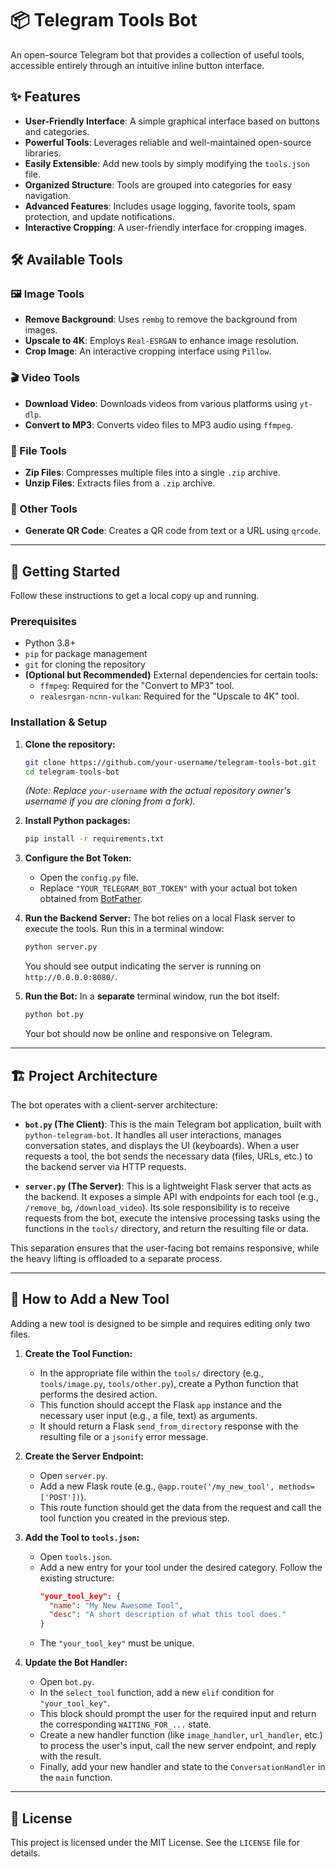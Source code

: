 # 📦 Telegram Tools Bot

An open-source Telegram bot that provides a collection of useful tools, accessible entirely through an intuitive inline button interface.

## ✨ Features

- **User-Friendly Interface**: A simple graphical interface based on buttons and categories.
- **Powerful Tools**: Leverages reliable and well-maintained open-source libraries.
- **Easily Extensible**: Add new tools by simply modifying the `tools.json` file.
- **Organized Structure**: Tools are grouped into categories for easy navigation.
- **Advanced Features**: Includes usage logging, favorite tools, spam protection, and update notifications.
- **Interactive Cropping**: A user-friendly interface for cropping images.

## 🛠️ Available Tools

### 🖼️ Image Tools
- **Remove Background**: Uses `rembg` to remove the background from images.
- **Upscale to 4K**: Employs `Real-ESRGAN` to enhance image resolution.
- **Crop Image**: An interactive cropping interface using `Pillow`.

### 🎬 Video Tools
- **Download Video**: Downloads videos from various platforms using `yt-dlp`.
- **Convert to MP3**: Converts video files to MP3 audio using `ffmpeg`.

### 📁 File Tools
- **Zip Files**: Compresses multiple files into a single `.zip` archive.
- **Unzip Files**: Extracts files from a `.zip` archive.

### 🧩 Other Tools
- **Generate QR Code**: Creates a QR code from text or a URL using `qrcode`.

---

## 🚀 Getting Started

Follow these instructions to get a local copy up and running.

### Prerequisites

- Python 3.8+
- `pip` for package management
- `git` for cloning the repository
- **(Optional but Recommended)** External dependencies for certain tools:
  - `ffmpeg`: Required for the "Convert to MP3" tool.
  - `realesrgan-ncnn-vulkan`: Required for the "Upscale to 4K" tool.

### Installation & Setup

1. **Clone the repository:**
   ```bash
   git clone https://github.com/your-username/telegram-tools-bot.git
   cd telegram-tools-bot
   ```
   *(Note: Replace `your-username` with the actual repository owner's username if you are cloning from a fork).*

2. **Install Python packages:**
   ```bash
   pip install -r requirements.txt
   ```

3. **Configure the Bot Token:**
   - Open the `config.py` file.
   - Replace `"YOUR_TELEGRAM_BOT_TOKEN"` with your actual bot token obtained from [BotFather](https://t.me/botfather).

4. **Run the Backend Server:**
   The bot relies on a local Flask server to execute the tools. Run this in a terminal window:
   ```bash
   python server.py
   ```
   You should see output indicating the server is running on `http://0.0.0.0:8080/`.

5. **Run the Bot:**
   In a **separate** terminal window, run the bot itself:
   ```bash
   python bot.py
   ```
   Your bot should now be online and responsive on Telegram.

---

## 🏗️ Project Architecture

The bot operates with a client-server architecture:

- **`bot.py` (The Client)**: This is the main Telegram bot application, built with `python-telegram-bot`. It handles all user interactions, manages conversation states, and displays the UI (keyboards). When a user requests a tool, the bot sends the necessary data (files, URLs, etc.) to the backend server via HTTP requests.

- **`server.py` (The Server)**: This is a lightweight Flask server that acts as the backend. It exposes a simple API with endpoints for each tool (e.g., `/remove_bg`, `/download_video`). Its sole responsibility is to receive requests from the bot, execute the intensive processing tasks using the functions in the `tools/` directory, and return the resulting file or data.

This separation ensures that the user-facing bot remains responsive, while the heavy lifting is offloaded to a separate process.

---

## 🔧 How to Add a New Tool

Adding a new tool is designed to be simple and requires editing only two files.

1.  **Create the Tool Function:**
    -   In the appropriate file within the `tools/` directory (e.g., `tools/image.py`, `tools/other.py`), create a Python function that performs the desired action.
    -   This function should accept the Flask `app` instance and the necessary user input (e.g., a file, text) as arguments.
    -   It should return a Flask `send_from_directory` response with the resulting file or a `jsonify` error message.

2.  **Create the Server Endpoint:**
    -   Open `server.py`.
    -   Add a new Flask route (e.g., `@app.route('/my_new_tool', methods=['POST'])`).
    -   This route function should get the data from the request and call the tool function you created in the previous step.

3.  **Add the Tool to `tools.json`:**
    -   Open `tools.json`.
    -   Add a new entry for your tool under the desired category. Follow the existing structure:
        ```json
        "your_tool_key": {
          "name": "My New Awesome Tool",
          "desc": "A short description of what this tool does."
        }
        ```
    - The `"your_tool_key"` must be unique.

4.  **Update the Bot Handler:**
    -   Open `bot.py`.
    -   In the `select_tool` function, add a new `elif` condition for `"your_tool_key"`.
    -   This block should prompt the user for the required input and return the corresponding `WAITING_FOR_...` state.
    -   Create a new handler function (like `image_handler`, `url_handler`, etc.) to process the user's input, call the new server endpoint, and reply with the result.
    -   Finally, add your new handler and state to the `ConversationHandler` in the `main` function.

---

## 📝 License

This project is licensed under the MIT License. See the `LICENSE` file for details.
